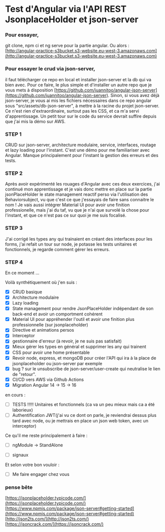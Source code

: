 # Test d'Angular via l'API REST JsonplaceHolder et json-server

### Pour essayer, 
git clone, npm ci et ng serve pour la partie angular. Ou alors :  
[http://angular-practice-s3bucket.s3-website.eu-west-3.amazonaws.com](http://angular-practice-s3bucket.s3-website.eu-west-3.amazonaws.com)

### Pour essayer le crud via json-server, 
il faut télécharger ce repo en local et installer json-server et la db qui va bien avec. Pour ce faire, le plus simple et d'installer un autre repo que je vous mets à disposition [https://github.com/juannitoo/angular-json-server](https://github.com/juannitoo/angular-json-server). Sinon, si vous avez déjà json-server, je vous ai mis les fichiers nécessaires dans ce repo angular sous "src/assets/db-json-server", à mettre à la racine du projet json-server. Ce n'est rien d'extraordinaire, surtout pas les CSS, et ca m'a servi d'apprentissage. Un petit tour sur le code du service devrait suffire depuis que j'ai mis la démo sur AWS.

### STEP 1
CRUD sur json-server, architecture modulaire, service, interfaces, routage et lazy loading pour l'instant.
C'est une démo pour me familiariser avec Angular.
Manque principalement pour l'instant la gestion des erreurs et des tests.

### STEP 2
Après avoir expérimenté les rouages d'Angular avec ces deux exercices, j'ai continué mon apprentissage et je vais donc mettre en place sur la partie jsonPlaceHolder le state management reactif perso via l'utilisation des Behaviorsubject, vu que c'est ce que j'essayais de faire sans connaitre le nom ! 
Je vais aussi intégrer Material UI pour avoir une finition professionelle, mais j'ai du taf, vu que je n'ai que survolé la chose pour l'instant, et que ce n'est pas ce sur quoi je me suis focalisé.

### STEP 3
J'ai corrigé les types any qui trainaient en créant des interfaces pour les forms, j'ai refait un tour sur node, je potasse les tests unitaires et fonctionnels, je regarde comment gérer les erreurs.

### STEP 4
En ce moment ...


Voilà synthétiquement où j'en suis :

- [x] CRUD basique
- [x] Architecture modulaire
- [x] Lazy loading
- [x] State management pour rendre JsonPlaceHolder indépendant de son back-end et avoir un comportment cohérent
- [x] Material UI pour appréhender l'outil et avoir une finition plus professionnelle (sur jsonplaceholder)
- [x] Directive et animations persos
- [x] Interceptor
- [x] gestionnaire d'erreur (à revoir, je ne suis pas satisfait)
- [x] Mieux gérer les types en général et supprimer les any qui trainent
- [x] CSS pour avoir une home présentable
- [x] Revoir node, express, et mongoDB pour créer l'API qui ira à la place de jsonplaceholder ou json-server par exemple
- [x] bug ? sur le unsubscribe de json-server/user-create qui neutralise le lien de "retour".
- [x] CI/CD vers AWS via Github Actions
- [x] Migration Angular 14 -> 15 -> 16

en cours :
- [ ] TESTS !!!!! Unitaires et fonctionnels (ca va un peu mieux mais ca a été laborieux)
- [ ] Authentification JWT(j'ai vu ce dont on parle, je reviendrai dessus plus tard avec node, ou je mettrais en place un json web token, avec un interceptor)

Ce qu'il me reste principalement à faire :
- [ ] ngModule -> StandAlone
- [ ] signaux


Et selon votre bon vouloir :
- [ ] Me faire engager chez vous


### pense bête
[https://jsonplaceholder.typicode.com/](https://jsonplaceholder.typicode.com/)  
[https://www.npmjs.com/package/json-server#getting-started](https://www.npmjs.com/package/json-server#getting-started)  
[http://json2ts.com/](http://json2ts.com/)  
[https://jsoncrack.com/](https://jsoncrack.com/)  



